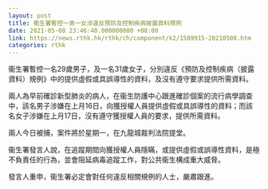 ```yaml
---
layout: post
title: 衞生署暫控一男一女涉違反預防及控制疾病披露資料規例
date: 2021-05-08 23:46:48.000000000 +08:00
link: https://news.rthk.hk/rthk/ch/component/k2/1589915-20210508.htm
categories: rthk
---
```


衞生署暫控一名29歲男子，及一名31歲女子，分別違反《預防及控制疾病（披露資料）規例》中的提供虛假或具誤導性的資料，及沒有遵守要求提供所需資料。

兩人為早前確診新型肺炎的病人，在衞生防護中心跟進確診個案的流行病學調查中，該名男子涉嫌在上月16日，向獲授權人員提供虛假或具誤導性的資料；而該名女子涉嫌在上月17日，沒有遵守獲授權人員的要求，提供所需資料。

兩人今日被捕，案件將於星期一，在九龍城裁判法院提堂。

衞生署發言人說，在追蹤期間向獲授權人員隱瞞，或提供虛假或誤導性資料，是極不負責任的行為，並會阻延病毒追蹤工作，對公共衞生構成重大威脅。

發言人重申，衞生署必定會對任何違反相關規例的人士，嚴肅跟進。
